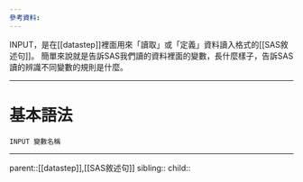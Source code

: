 ```yaml
---
參考資料:
---
```

INPUT，是在[[datastep]]裡面用來「讀取」或「定義」資料讀入格式的[[SAS敘述句]]。
簡單來說就是告訴SAS我們讀的資料裡面的變數，長什麼樣子，告訴SAS讀的辨識不同變數的規則是什麼。
- - -
# 基本語法
```SAS
INPUT 變數名稱
```
- - -
parent::[[datastep]],[[SAS敘述句]]
sibling::
child::